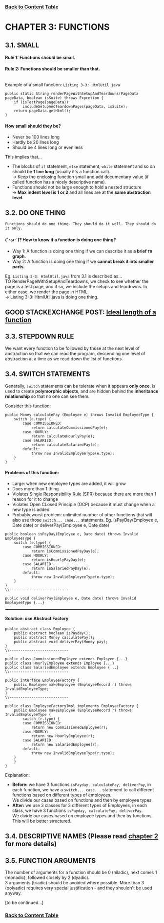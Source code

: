 ### [Back to Content Table](https://github.com/jenniferdo2211/Clean-Code-Summary)

# CHAPTER 3: FUNCTIONS

## 3.1. SMALL

#### Rule 1: Functions should be small.
#### Rule 2: Functions should be smaller than that.<br /><br />

Example of a small function: `Listing 3-3: HtmlUtil.java`<br />
```
public static String renderPageWithSetupAndTeardowns(PageData pageData, boolean isSuite) throws Expcetion {
    if (isTestPage(pageData)) 
        includeSetupAndTeardownPages(pageData, isSuite);
    return pageData.getHtml();
}
```

#### How small should they be?
* Never be 100 lines long<br />
* Hardly be 20 lines long<br />
* Should be 4 lines long or even less<br />

This implies that...
* The blocks of `if` statement, `else` statement, `while` statement and so on should be **1 line long** (usually it's a function call).<br />
-> Keep the enclosing function small and add documentary value (if called function has a nicely descriptive name).
* Functions should not be large enough to hold a nested structure <br />
-> **Max indent level is 1 or 2** and all lines are at the **same abstraction level**.

## 3.2. DO ONE THING

```
Functions should do one thing. They should do it well. They should do it only.
```

#### (´･ω･`)? How to know if a function is doing one thing?<br />
* Way 1: A function is doing one thing if we can describe it as **a brief `TO` graph**.
* Way 2: A function is doing one thing if we **cannot break it into smaller parts**.

Eg. `Listing 3-3: HtmlUtil.java` from 3.1 is described as...<br/>
TO RenderPageWithSetupAndTeardowns, we check to see whether the page is a test page, and if so, we include the setups and teardowns. In either case, we render the page in HTML.<br/>
-> Listing 3-3: HtmlUtil.java is doing one thing.

## GOOD STACKEXCHANGE POST: [Ideal length of a function](https://softwareengineering.stackexchange.com/questions/133404/what-is-the-ideal-length-of-a-method-for-you)

## 3.3. STEPDOWN RULE

We want every function to be followed by those at the next level of abstraction so that we can read the program, descending one level of abstraction at a time as we read down the list of functions.

## 3.4. SWITCH STATEMENTS

Generally, `switch` statements can be tolerate when it appears **only once**, is used to create **polymorphic objects**, and are hidden behind the **inheritance relationship** so that no one can see them.

Consider this function:
```
public Money calculatePay (Employee e) throws Invalid EmployeeType {
    switch (e.type) {
        case COMMISSIONED:
            return calculateCommissionedPay(e);
        case HOURLY:
            return calculateHourlyPay(e);
        case SALARIED:
            return calculateSalariedPay(e);
        default:
            throw new InvalidEmployeeType(e.type);
    }
}
```

#### Problems of this function:
* Large: when new employee types are added, it will grow
* Does more than 1 thing
* Violates Single Responsibility Rule (SPR) because there are more than 1 reason for it to change
* Violates Open CLosed Principle (OCP) because it must change when a new type is added
* Probably worst problem: unlimited number of other functions that will also use those `switch... case...` statements. Eg. isPayDay(Employee e, Date date) or deliverPay(Employee e, Date date)
```
public boolean isPayDay(Employee e, Date date) throws Invalid EmployeeType {
    switch (e.type) {
        case COMMISSIONED:
            return isCommissionedPayDay(e);
        case HOURLY:
            return isHourlyPayDay(e);
        case SALARIED:
            return isSalariedPayDay(e);
        default:
            throw new InvalidEmployeeType(e.type);
    }
}
\\---------------------------

public void deliverPay(Employee e, Date date) throws Invalid EmployeeType {...}
```
<hr style="border: 1px solid gray" />

#### Solution: use Abstract Factory
```
public abstract class Employee {
    public abstract boolean isPayday();
    public abstract Money calculatePay();
    public abstract void deliverPay(Money pay);
}
\\---------------------------

public class CommissionedEmployee extends Employee {...}
public class HourlyEmployee extends Employee {...}
public class SalariedEmployee extends Employee {...}
\\---------------------------

public interface EmployeeFactory {
    public Employee makeEmployee (EmployeeRecord r) throws InvalidEmployeeType;
}
\\---------------------------

public class EmployeeFactoryImpl implements EmployeeFactory {
    public Employee makeEmployee (EmployeeRecord r) throws InvalidEmployeeType {
        switch (r.type) {
        case COMMISSIONED:
            return new CommissionedEmployee(r);
        case HOURLY:
            return new HourlyEmployee(r);
        case SALARIED:
            return new SalariedEmployee(r);
        default:
            throw new InvalidEmployeeType(r.type);
    }
    }
}
```

Explanation:<br/>
* **Before:** we have 3 functions `isPayday, calculatePay, deliverPay`, in each function, we have a `switch... case...` statement to call different functions based on different types of employees.<br /> We divide our cases based on functions and then by employee types.
* **After:** we use 3 classes for 3 different types of Employees, in each class, we have 3 functions `isPayday, calculatePay, deliverPay`.<br />
We divide our cases based on employee types and then by functions. This will be better structured.

## 3.4. DESCRIPTIVE NAMES (Please read [chapter 2](https://github.com/jenniferdo2211/Clean-Code-Summary/blob/master/English%20version/chapter2-meaningful-names.md) for more details)

## 3.5. FUNCTION ARGUMENTS

The number of arguments for a function should be 0 (niladic), next comes 1 (monadic), followed closely by 2 (dyadic).<br/>
3 arguments (triadic) should be avoided where possible. More than 3 (polyadic) requires very special justification - and they shouldn't be used anyway.

[to be continued...]

### [Back to Content Table](https://github.com/jenniferdo2211/Clean-Code-Summary)
